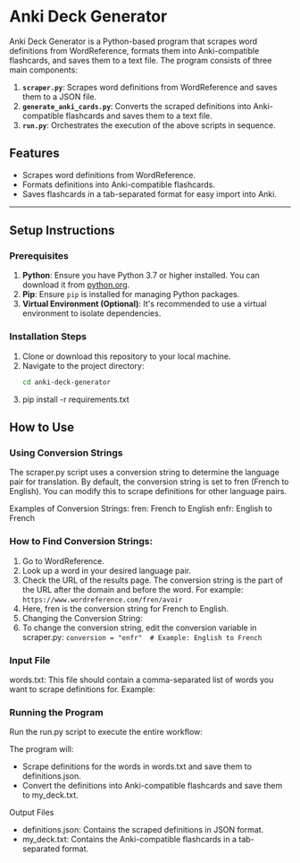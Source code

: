 # Anki Deck Generator

Anki Deck Generator is a Python-based program that scrapes word definitions from WordReference, formats them into Anki-compatible flashcards, and saves them to a text file. The program consists of three main components:

1. **`scraper.py`**: Scrapes word definitions from WordReference and saves them to a JSON file.
2. **`generate_anki_cards.py`**: Converts the scraped definitions into Anki-compatible flashcards and saves them to a text file.
3. **`run.py`**: Orchestrates the execution of the above scripts in sequence.

## Features

- Scrapes word definitions from WordReference.
- Formats definitions into Anki-compatible flashcards.
- Saves flashcards in a tab-separated format for easy import into Anki.

---

## Setup Instructions

### Prerequisites

1. **Python**: Ensure you have Python 3.7 or higher installed. You can download it from [python.org](https://www.python.org/).
2. **Pip**: Ensure `pip` is installed for managing Python packages.
3. **Virtual Environment (Optional)**: It's recommended to use a virtual environment to isolate dependencies.

### Installation Steps

1. Clone or download this repository to your local machine.
2. Navigate to the project directory:
   ```bash
   cd anki-deck-generator
3. pip install -r requirements.txt

## How to Use
### Using Conversion Strings
The scraper.py script uses a conversion string to determine the language pair for translation. By default, the conversion string is set to fren (French to English). You can modify this to scrape definitions for other language pairs.

Examples of Conversion Strings:
fren: French to English
enfr: English to French

### How to Find Conversion Strings:
1. Go to WordReference.
1. Look up a word in your desired language pair.
1. Check the URL of the results page. The conversion string is the part of the URL after the domain and before the word. For example:
```https://www.wordreference.com/fren/avoir```
1. Here, fren is the conversion string for French to English.
1. Changing the Conversion String:
1. To change the conversion string, edit the conversion variable in scraper.py:
```conversion = "enfr"  # Example: English to French```

### Input File
words.txt: This file should contain a comma-separated list of words you want to scrape definitions for. Example:
### Running the Program
Run the run.py script to execute the entire workflow:

The program will:

- Scrape definitions for the words in words.txt and save them to definitions.json.
- Convert the definitions into Anki-compatible flashcards and save them to my_deck.txt.

Output Files
- definitions.json: Contains the scraped definitions in JSON format.
- my_deck.txt: Contains the Anki-compatible flashcards in a tab-separated format.
